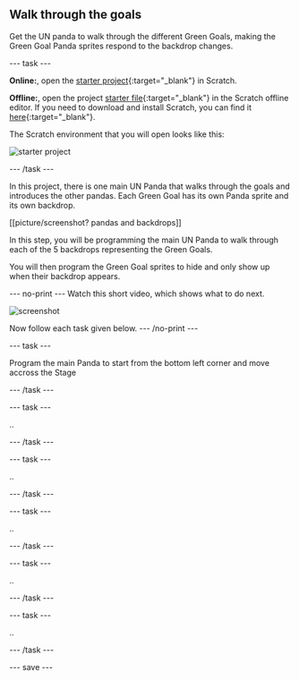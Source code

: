 ## Walk through the goals

Get the UN panda to walk through the different Green Goals, making the Green Goal Panda sprites respond to the backdrop changes.

--- task ---

**Online:**, open the [starter project](http://rpf.io/p/en/projectName-on){:target="_blank"} in Scratch.

**Offline:**, open the project [starter file](http://rpf.io/p/en/projectName-get){:target="_blank"} in the Scratch offline editor. If you need to download and install Scratch, you can find it [here](https://scratch.mit.edu/download){:target="_blank"}.

The Scratch environment that you will open looks like this:

![starter project](images/starter_project.png)

--- /task ---

In this project, there is one main UN Panda that walks through the goals and introduces the other pandas. Each Green Goal has its own Panda sprite and its own backdrop.

[[picture/screenshot? pandas and backdrops]]

In this step, you will be programming the main UN Panda to walk through each of the 5 backdrops representing the Green Goals.

You will then program the Green Goal sprites to hide and only show up when their backdrop appears.

--- no-print ---
Watch this short video, which shows what to do next.

![screenshot](images/balls-step2.gif)

Now follow each task given below.
--- /no-print ---

--- task ---

Program the main Panda to start from the bottom left corner and move accross the Stage

--- /task ---

--- task ---

..

--- /task ---

--- task ---

..

--- /task ---

--- task ---

..

--- /task ---

--- task ---

..

--- /task ---

--- task ---

..

--- /task ---

--- save ---
